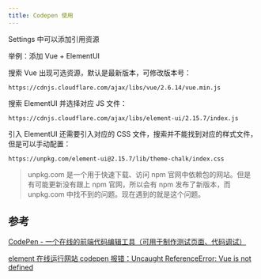 ```yaml
---
title: Codepen 使用
---
```


Settings 中可以添加引用资源

举例：添加 Vue + ElementUI

搜索 Vue 出现可选资源，默认是最新版本，可修改版本号：

`https://cdnjs.cloudflare.com/ajax/libs/vue/2.6.14/vue.min.js`

搜索 ElementUI 并选择对应 JS 文件：

`https://cdnjs.cloudflare.com/ajax/libs/element-ui/2.15.7/index.js`

引入 ElementUI 还需要引入对应的 CSS 文件，搜索并不能找到对应的样式文件，但是可以手动配置：

`https://unpkg.com/element-ui@2.15.7/lib/theme-chalk/index.css`

> unpkg.com 是一个用于快速下载、访问 npm 官网中依赖包的网站。但是有可能更新没有跟上 npm 官网，所以会有 npm 发布了新版本，而 unpkg.com 中找不到的问题。现在遇到的就是这个问题。

## 参考

[CodePen - 一个在线的前端代码编辑工具（可用于制作测试页面、代码调试）](https://www.hangge.com/blog/cache/detail_2590.html)

[element 在线运行网站 codepen 报错：Uncaught ReferenceError: Vue is not defined](https://blog.csdn.net/qq_45327886/article/details/124386216)
